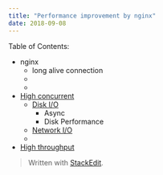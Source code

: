 ```yaml
---
title: "Performance improvement by nginx"
date: 2018-09-08
---
```


Table of Contents:
* nginx 
  * long alive connection
  * 
  *  
* [High concurrent]()
    * [Disk I/O](#config-schema)
      * Async
      * Disk Performance  
    * [Network I/O](#loading-configuration)
     * 
* [High throughput]()



> Written with [StackEdit](https://stackedit.io/).
<!--stackedit_data:
eyJoaXN0b3J5IjpbLTE1NDI0MTQ0MzMsNzI0NjUxMzczLC0xOT
cwNzQyMjgwXX0=
-->